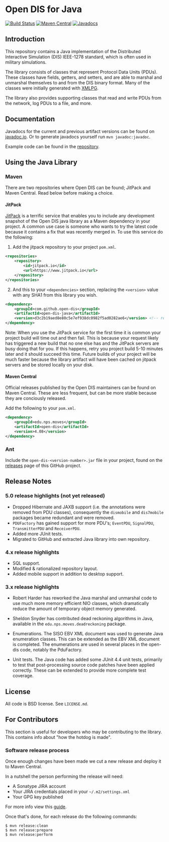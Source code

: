 # Open DIS for Java

[![Build Status](https://travis-ci.org/open-dis/open-dis-java.svg?branch=master)](https://travis-ci.org/open-dis/open-dis-java)
[![Maven Central](https://maven-badges.herokuapp.com/maven-central/edu.nps.moves/open-dis/badge.svg)](https://maven-badges.herokuapp.com/maven-central/edu.nps.moves/open-dis)
[![Javadocs](http://www.javadoc.io/badge/edu.nps.moves/open-dis.svg)](http://www.javadoc.io/doc/edu.nps.moves/open-dis)

## Introduction

This repository contains a Java implementation of the Distributed Interactive Simulation (DIS) IEEE-1278 standard, which is often used in military simulations.

The library consists of classes that represent Protocol Data Units (PDUs).
These classes have fields, getters, and setters, and are able to marshal and unmarshal themselves to and from the DIS binary format.
Many of the classes were initially generated with [XMLPG](http://github.com/open-dis/xmlpg).

The library also provides supporting classes that read and write PDUs from the network, log PDUs to a file, and more.

## Documentation

Javadocs for the current and previous artifact versions can be found on [javadoc.io](https://www.javadoc.io/doc/edu.nps.moves/open-dis/).
Or to generate javadocs yourself run `mvn javadoc:javadoc`.

Example code can be found in the [repository](src/main/java/edu/nps/moves/examples/).

## Using the Java Library

### Maven

There are two repositories where Open DIS can be found; JitPack and Maven Central. Read below before making a choice.

#### JitPack

[JitPack](https://jitpack.io/) is a terrific service that enables you to include any development snapshot of the Open DIS java library as a Maven dependency in your project. A common use case is someone who wants to try the latest code because it contains a fix that was recently merged in. To use this service do the following: 

1. Add the jitpack repository to your project `pom.xml`.

```xml
<repositories>
    <repository>
        <id>jitpack.io</id>
        <url>https://www.jitpack.io</url>
    </repository>
</repositories>
```

2. And this to your `<dependencies>` section, replacing the `<version>` value with any SHA1 from this library you wish.

```xml
<dependency>
    <groupId>com.github.open-dis</groupId>
    <artifactId>open-dis-java</artifactId>
    <version>d3c2b19aed8e80c5e7ef938dc0982f5ad0282ae6</version> <!-- replace with any git SHA1 -->
</dependency>
```

Note: When you use the JitPack service for the first time it is common your project build will time out and then fail. This is because your request likely has triggered a new build that no one else has and the JitPack servers are busy doing that for you. If this happens, retry you project build 5-10 minutes later and it should succeed this time. Future builds of your project will be much faster because the library artifact will have been cached on jitpack servers and be stored locally on your disk.

#### Maven Central

Official releases published by the Open DIS maintainers can be found on Maven Central. These are less frequent, but can be more stable because they are conciously released.

Add the following to your `pom.xml`.

```xml
<dependency>
    <groupId>edu.nps.moves</groupId>
    <artifactId>open-dis</artifactId>
    <version>4.08</version>
</dependency>
```

### Ant

Include the `open-dis-<version-number>.jar` file in your project, found on the [releases](https://github.com/open-dis/open-dis-java/releases) page of this GitHub project.

## Release Notes

### 5.0 release highlights (not yet released)

* Dropped Hibernate and JAXB support (i.e. the annotations were removed from PDU classes), consequently the `dismobile` and `dis7mobile` packages became redundant and  were removed.
* `PDUFactory` has gained support for more PDU's; `EventPDU`, `SignalPDU`, `TransmitterPDU` and `ReceiverPDU`.
* Added more JUnit tests.
* Migrated to GitHub and extracted Java library into own repository.

### 4.x release highlights

* SQL support.
* Modified & rationalized repository layout.
* Added mobile support in addition to desktop support.

### 3.x release highlights

* Robert Harder has reworked the Java marshal and unmarshal code to use much more memory efficient NIO classes, which dramatically reduce the amount of temporary object memory generated.

* Sheldon Snyder has contributed dead reckoning algorithms in Java, available in the `edu.nps.moves.deadreckoning` package.

* Enumerations. The SISO EBV XML document was used to generate Java enumeration classes. This can be extended as the EBV XML document is completed. The enumerations are used in several places in the open-dis code, notably the PduFactory.

* Unit tests. The Java code has added some JUnit 4.4 unit tests, primarily to test that post-processing source code patches have been applied correctly. These can be extended to provide more complete test coverage.

## License

All code is BSD license. See `LICENSE.md`.

## For Contributors

This section is useful for developers who may be contributing to the library.
This contains info about "how the hotdog is made".

### Software release process

Once enough changes have been made we cut a new release and deploy it to Maven Central.

In a nutshell the person performing the release will need:
 * A Sonatype JIRA account
 * Your JIRA credentials placed in your `~/.m2/settings.xml`
 * Your GPG key published

For more info view this [guide](https://docs.sonatype.org/display/Repository/Sonatype+OSS+Maven+Repository+Usage+Guide).

Once that's done, for each release do the following commands:

    $ mvn release:clean
    $ mvn release:prepare
    $ mvn release:perform
